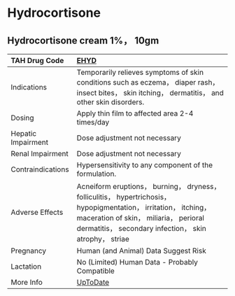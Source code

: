 # Hydrocortisone

## Hydrocortisone cream 1%， 10gm

| TAH Drug Code      | [EHYD](https://www.tahsda.org.tw/drugs/hissearch.php?drug_code=EHYD)                                                                                                                                                  |
|:-------------------|:----------------------------------------------------------------------------------------------------------------------------------------------------------------------------------------------------------------------|
| Indications        | Temporarily relieves symptoms of skin conditions such as eczema， diaper rash， insect bites， skin itching， dermatitis， and other skin disorders.                                                                  |
| Dosing             | Apply thin film to affected area 2-4 times/day                                                                                                                                                                        |
| Hepatic Impairment | Dose adjustment not necessary                                                                                                                                                                                         |
| Renal Impairment   | Dose adjustment not necessary                                                                                                                                                                                         |
| Contraindications  | Hypersensitivity to any component of the formulation.                                                                                                                                                                 |
| Adverse Effects    | Acneiform eruptions， burning， dryness， folliculitis， hypertrichosis， hypopigmentation， irritation， itching， maceration of skin， miliaria， perioral dermatitis， secondary infection， skin atrophy， striae |
| Pregnancy          | Human (and Animal) Data Suggest Risk                                                                                                                                                                                  |
| Lactation          | No (Limited) Human Data - Probably Compatible                                                                                                                                                                         |
| More Info          | [UpToDate](https://www.uptodate.com/contents/hydrocortisone-drug-information)                                                                                                                                         |

